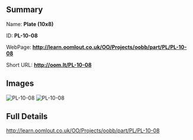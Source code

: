 

## Summary
 
Name: __Plate (10x8)__

ID: __PL-10-08__

WebPage: __http://learn.oomlout.co.uk/OO/Projects/oobb/part/PL/PL-10-08__

Short URL: __http://oom.lt/PL-10-08__


## Images
![PL-10-08](http://oomlout.com/oobb-gen/parts/PL/PL-10-08/PL-10-08_01_420.jpg)
![PL-10-08](http://oomlout.com/oobb-gen/parts/PL/PL-10-08/PL-10-08_420.png)




## Full Details

 http://learn.oomlout.co.uk/OO/Projects/oobb/part/PL/PL-10-08

